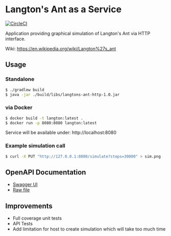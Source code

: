 # Langton's Ant as a Service
[![CircleCI](https://circleci.com/gh/gogus/langton.svg?style=svg)](https://circleci.com/gh/gogus/langton)

Application providing graphical simulation of Langton's Ant via HTTP interface.

Wiki: https://en.wikipedia.org/wiki/Langton%27s_ant

## Usage

### Standalone
```bash
$ ./gradlew build
$ java -jar ./build/libs/langtons-ant-http-1.0.jar
```

### via Docker
```bash
$ docker build -t langton:latest .
$ docker run -p 8080:8080 langton:latest
```

Service will be available under: http://localhost:8080

### Example simulation call
```bash
$ curl -X PUT "http://127.0.0.1:8080/simulate?steps=30000" > sim.png
```

## OpenAPI Documentation
- [Swagger UI](http://petstore.swagger.io/?url=https://raw.githubusercontent.com/gogus/langton/master/doc/openapi.yml)
- [Raw file](https://github.com/gogus/langton/blob/master/doc/openapi.yml)

## Improvements
- Full coverage unit tests
- API Tests
- Add limitation for host to create simulation which will take too much time